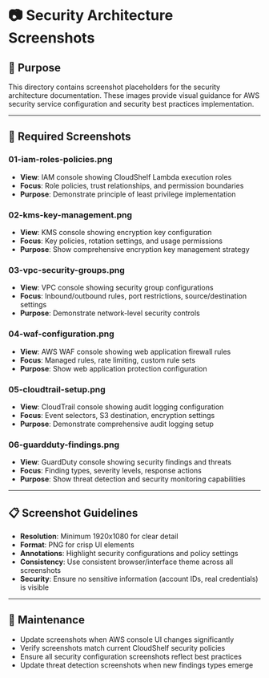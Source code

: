 # 📷 Security Architecture Screenshots

## **🎯 Purpose**

This directory contains screenshot placeholders for the security architecture documentation. These images provide visual guidance for AWS security service configuration and security best practices implementation.

---

## **📸 Required Screenshots**

### **01-iam-roles-policies.png**

- **View**: IAM console showing CloudShelf Lambda execution roles
- **Focus**: Role policies, trust relationships, and permission boundaries
- **Purpose**: Demonstrate principle of least privilege implementation

### **02-kms-key-management.png**

- **View**: KMS console showing encryption key configuration
- **Focus**: Key policies, rotation settings, and usage permissions
- **Purpose**: Show comprehensive encryption key management strategy

### **03-vpc-security-groups.png**

- **View**: VPC console showing security group configurations
- **Focus**: Inbound/outbound rules, port restrictions, source/destination settings
- **Purpose**: Demonstrate network-level security controls

### **04-waf-configuration.png**

- **View**: AWS WAF console showing web application firewall rules
- **Focus**: Managed rules, rate limiting, custom rule sets
- **Purpose**: Show web application protection configuration

### **05-cloudtrail-setup.png**

- **View**: CloudTrail console showing audit logging configuration
- **Focus**: Event selectors, S3 destination, encryption settings
- **Purpose**: Demonstrate comprehensive audit logging setup

### **06-guardduty-findings.png**

- **View**: GuardDuty console showing security findings and threats
- **Focus**: Finding types, severity levels, response actions
- **Purpose**: Show threat detection and security monitoring capabilities

---

## **📋 Screenshot Guidelines**

- **Resolution**: Minimum 1920x1080 for clear detail
- **Format**: PNG for crisp UI elements
- **Annotations**: Highlight security configurations and policy settings
- **Consistency**: Use consistent browser/interface theme across all screenshots
- **Security**: Ensure no sensitive information (account IDs, real credentials) is visible

---

## **🔄 Maintenance**

- Update screenshots when AWS console UI changes significantly
- Verify screenshots match current CloudShelf security policies
- Ensure all security configuration screenshots reflect best practices
- Update threat detection screenshots when new findings types emerge
